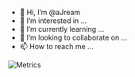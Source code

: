 - 👋 Hi, I’m @aJream
- 👀 I’m interested in ...
- 🌱 I’m currently learning ...
- 💞️ I’m looking to collaborate on ...
- 📫 How to reach me ...

<!---
aJream/aJream is a ✨ special ✨ repository because its `README.md` (this file) appears on your GitHub profile.
You can click the Preview link to take a look at your changes.
--->
![Metrics](https://metrics.lecoq.io/ajream?template=classic&base.indepth=false&base.hireable=false&config.timezone=Asia%2FShanghai)

